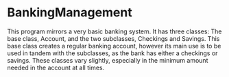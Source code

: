 # BankingManagement

This program mirrors a very basic banking system. It has three classes: The base class, Account, and the two subclasses, Checkings and Savings. This base class creates a regular banking account, however its main use is to be used in tandem with the subclasses, as the bank has either a checkings or savings. These classes vary slightly, especially in the minimum amount needed in the account at all times.
